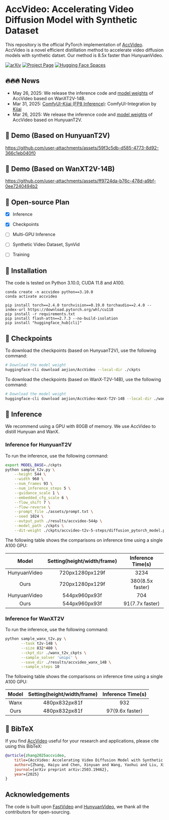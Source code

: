 # AccVideo: Accelerating Video Diffusion Model with Synthetic Dataset

This repository is the official PyTorch implementation of [AccVideo](https://arxiv.org/abs/2503.19462). AccVideo is a novel efficient distillation method to accelerate video diffusion models with synthetic datset. Our method is 8.5x faster than HunyuanVideo.


[![arXiv](https://img.shields.io/badge/arXiv-2503.19462-b31b1b.svg)](https://arxiv.org/abs/2503.19462)
[![Project Page](https://img.shields.io/badge/Project-Website-green)](https://aejion.github.io/accvideo/)
[![Hugging Face Spaces](https://img.shields.io/badge/%F0%9F%A4%97%20Hugging%20Face-Models-yellow)](https://huggingface.co/aejion/AccVideo)

## 🔥🔥🔥 News

* May 26, 2025: We release the inference code and [model weights](https://huggingface.co/aejion/AccVideo-WanX-T2V-14B) of AccVideo based on WanXT2V-14B.
* Mar 31, 2025: [ComfyUI-Kijai (FP8 Inference)](https://huggingface.co/Kijai/HunyuanVideo_comfy/blob/main/accvideo-t2v-5-steps_fp8_e4m3fn.safetensors): ComfyUI-Integration by [Kijai](https://huggingface.co/Kijai)
* Mar 26, 2025: We release the inference code and [model weights](https://huggingface.co/aejion/AccVideo) of AccVideo based on HunyuanT2V.


## 🎥 Demo (Based on HunyuanT2V)


https://github.com/user-attachments/assets/59f3c5db-d585-4773-8d92-366c1eb040f0

## 🎥 Demo (Based on WanXT2V-14B)


https://github.com/user-attachments/assets/ff9724da-b76c-478d-a9bf-0ee7240494b2



## 📑 Open-source Plan

- [x] Inference 
- [x] Checkpoints
- [ ] Multi-GPU Inference
- [ ] Synthetic Video Dataset, SynVid
- [ ] Training


## 🔧 Installation
The code is tested on Python 3.10.0, CUDA 11.8 and A100.
```
conda create -n accvideo python==3.10.0
conda activate accvideo

pip install torch==2.4.0 torchvision==0.19.0 torchaudio==2.4.0 --index-url https://download.pytorch.org/whl/cu118
pip install -r requirements.txt
pip install flash-attn==2.7.3 --no-build-isolation
pip install "huggingface_hub[cli]"
```

## 🤗 Checkpoints
To download the checkpoints (based on HunyuanT2V), use the following command:
```bash
# Download the model weight
huggingface-cli download aejion/AccVideo --local-dir ./ckpts
```

To download the checkpoints (based on WanX-T2V-14B), use the following command:
```bash
# Download the model weight
huggingface-cli download aejion/AccVideo-WanX-T2V-14B --local-dir ./wanx_t2v_ckpts
```

## 🚀 Inference
We recommend using a GPU with 80GB of memory. We use AccVideo to distill Hunyuan and WanX.

### Inference for HunyuanT2V

To run the inference, use the following command:
```bash
export MODEL_BASE=./ckpts
python sample_t2v.py \
    --height 544 \
    --width 960 \
    --num_frames 93 \
    --num_inference_steps 5 \
    --guidance_scale 1 \
    --embedded_cfg_scale 6 \
    --flow_shift 7 \
    --flow-reverse \
    --prompt_file ./assets/prompt.txt \
    --seed 1024 \
    --output_path ./results/accvideo-544p \
    --model_path ./ckpts \
    --dit-weight ./ckpts/accvideo-t2v-5-steps/diffusion_pytorch_model.pt
```

The following table shows the comparisons on inference time using a single A100 GPU:

|    Model     | Setting(height/width/frame) | Inference Time(s) |
|:------------:|:---------------------------:|:-----------------:|
| HunyuanVideo |       720px1280px129f       |       3234        |
|     Ours     |       720px1280px129f       | 380(8.5x faster)  |
| HunyuanVideo |        544px960px93f        |        704        |
|     Ours     |        544px960px93f        |  91(7.7x faster)  |

### Inference for WanXT2V

To run the inference, use the following command:
```bash
python sample_wanx_t2v.py \
       --task t2v-14B \
       --size 832*480 \
       --ckpt_dir ./wanx_t2v_ckpts \
       --sample_solver 'unipc' \
       --save_dir ./results/accvideo_wanx_14B \
       --sample_steps 10
```

The following table shows the comparisons on inference time using a single A100 GPU:

| Model | Setting(height/width/frame) | Inference Time(s) |
|:-----:|:---------------------------:|:-----------------:|
| Wanx  |        480px832px81f        |        932        |
| Ours  |        480px832px81f        |  97(9.6x faster)  |

## 🔗 BibTeX

If you find [AccVideo](https://arxiv.org/abs/2503.19462) useful for your research and applications, please cite using this BibTeX:

```BibTeX
@article{zhang2025accvideo,
    title={AccVideo: Accelerating Video Diffusion Model with Synthetic Dataset},
    author={Zhang, Haiyu and Chen, Xinyuan and Wang, Yaohui and Liu, Xihui and Wang, Yunhong and Qiao, Yu},
    journal={arXiv preprint arXiv:2503.19462},
    year={2025}
}
```

## Acknowledgements
The code is built upon [FastVideo](https://github.com/hao-ai-lab/FastVideo) and [HunyuanVideo](https://github.com/Tencent/HunyuanVideo), we thank all the contributors for open-sourcing. 
